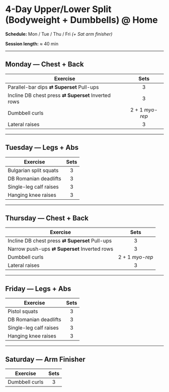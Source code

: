 # 4-Day Upper/Lower Split (Bodyweight + Dumbbells) @ Home

**Schedule:** Mon / Tue / Thu / Fri *(+ Sat arm finisher)*

**Session length:** ≈ 40 min

---

## Monday — Chest + Back

| Exercise | Sets |
|----------|:----:|
| Parallel-bar dips **⇄ Superset** Pull-ups | 3 |
| Incline DB chest press **⇄ Superset** Inverted rows | 3 |
| Dumbbell curls | 2 + 1 *myo-rep* |
| Lateral raises | 3 |

---

## Tuesday — Legs + Abs

| Exercise | Sets |
|----------|:----:|
| Bulgarian split squats | 3 |
| DB Romanian deadlifts | 3 |
| Single-leg calf raises | 3 |
| Hanging knee raises | 3 |

---

## Thursday — Chest + Back

| Exercise | Sets |
|----------|:----:|
| Incline DB chest press **⇄ Superset** Pull-ups | 3 |
| Narrow push-ups **⇄ Superset** Inverted rows | 3 |
| Dumbbell curls | 2 + 1 *myo-rep* |
| Lateral raises | 3 |

---

## Friday — Legs + Abs

| Exercise | Sets |
|----------|:----:|
| Pistol squats | 3 |
| DB Romanian deadlifts | 3 |
| Single-leg calf raises | 3 |
| Hanging knee raises | 3 |

---

## Saturday — Arm Finisher

| Exercise | Sets |
|----------|:----:|
| Dumbbell curls | 3 |
